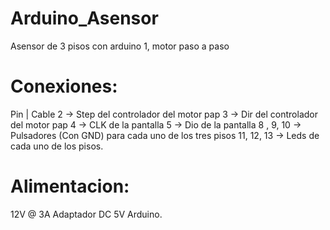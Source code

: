 # Arduino_Asensor
Asensor de 3 pisos con arduino 1, motor paso a paso
# Conexiones:
Pin | Cable
2 -> Step del controlador del motor pap
3 -> Dir del controlador del motor pap
4 -> CLK de la pantalla
5 -> Dio de la pantalla
8 , 9, 10 -> Pulsadores (Con GND) para cada uno de los tres pisos
11, 12, 13 -> Leds de cada uno de los pisos.
# Alimentacion:
12V @ 3A Adaptador DC
5V Arduino.
